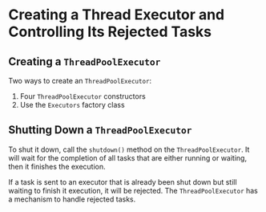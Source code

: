 # Creating a Thread Executor and Controlling Its Rejected Tasks

##  Creating a `ThreadPoolExecutor`

Two ways to create an `ThreadPoolExecutor`:
1. Four `ThreadPoolExecutor` constructors
2. Use the `Executors` factory class

## Shutting Down a `ThreadPoolExecutor`

To shut it down, call the `shutdown()` method on the `ThreadPoolExecutor`. 
It will wait for the completion of all tasks that are either running or 
waiting, then it finishes the execution.

If a task is sent to an executor that is already been shut down but still 
waiting to finish it execution, it will be rejected. The 
`ThreadPoolExecutor` has a mechanism to handle rejected tasks.